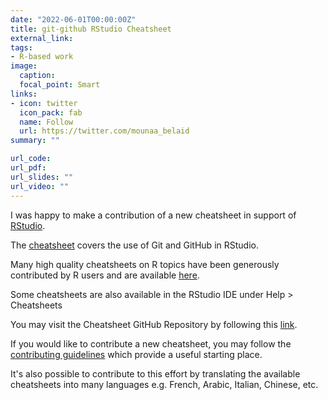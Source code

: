 ```yaml
---
date: "2022-06-01T00:00:00Z"
title: git-github RStudio Cheatsheet
external_link: 
tags:
- R-based work
image: 
  caption: 
  focal_point: Smart
links:
- icon: twitter
  icon_pack: fab
  name: Follow
  url: https://twitter.com/mounaa_belaid
summary: ""

url_code: 
url_pdf: 
url_slides: ""
url_video: ""
---
```


I was happy to make a contribution of a new cheatsheet in support of [RStudio](https://www.rstudio.com/). 

The [cheatsheet](https://github.com/rstudio/cheatsheets/blob/main/git-github.pdf) covers the use of Git and GitHub in RStudio.

Many high quality cheatsheets on R topics have been generously contributed by R users and are available [here](https://www.rstudio.com/resources/cheatsheets/).

Some cheatsheets are also available in the RStudio IDE under Help > Cheatsheets

You may visit the Cheatsheet GitHub Repository by following this [link](https://github.com/rstudio/cheatsheets).

If you would like to contribute a new cheatsheet, you may follow the [contributing guidelines](https://github.com/rstudio/cheatsheets/blob/main/.github/CONTRIBUTING.md) which provide a useful starting place.

It's also possible to contribute to this effort by translating the available cheatsheets into many languages e.g. French, Arabic, Italian, Chinese, etc.

